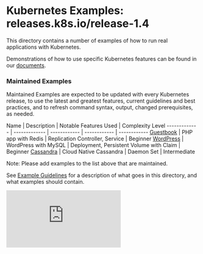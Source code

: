 <!-- BEGIN MUNGE: UNVERSIONED_WARNING -->


<!-- END MUNGE: UNVERSIONED_WARNING -->

# Kubernetes Examples: releases.k8s.io/release-1.4

This directory contains a number of examples of how to run
real applications with Kubernetes.

Demonstrations of how to use specific Kubernetes features can be found in our [documents](../docs/).


### Maintained Examples

Maintained Examples are expected to be updated with every Kubernetes
release, to use the latest and greatest features, current guidelines
and best practices, and to refresh command syntax, output, changed
prerequisites, as needed.

Name | Description | Notable Features Used | Complexity Level
------------- | ------------- | ------------ | ------------ | ------------
[Guestbook](guestbook/) | PHP app with Redis | Replication Controller, Service | Beginner
[WordPress](mysql-wordpress-pd/) | WordPress with MySQL | Deployment, Persistent Volume with Claim | Beginner
[Cassandra](storage/cassandra/) | Cloud Native Cassandra | Daemon Set | Intermediate

Note: Please add examples to the list above that are maintained.

See [Example Guidelines](guidelines.md) for a description of what goes
in this directory, and what examples should contain.



<!-- BEGIN MUNGE: IS_VERSIONED -->
<!-- TAG IS_VERSIONED -->
<!-- END MUNGE: IS_VERSIONED -->


<!-- BEGIN MUNGE: GENERATED_ANALYTICS -->
[![Analytics](https://kubernetes-site.appspot.com/UA-36037335-10/GitHub/examples/README.md?pixel)]()
<!-- END MUNGE: GENERATED_ANALYTICS -->
